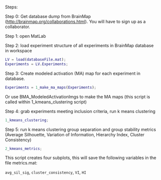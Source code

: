 Steps:

Step 0: Get database dump from BrainMap (http://brainmap.org/collaborations.html). You will have to sign up as a collaborator.

Step 1: open MatLab

Step 2: load experiment structure of all experiments in BrainMap database in workspace
```Matlab
LV = load(databaseFile.mat);
Experiments = LV.Experiments;
```

Step 3: Create modeled activation (MA) map for each experiment in database.
```Matlab
Experiments = 1_make_ma_maps(Experiments);
```
Or use BMA_ModeledActivationImgs to make the MA maps (this script is called within 1_kmeans_clustering script)

Step 4: grab experiments meeting inclusion criteria, run k means clustering
```Matlab
1_kmeans_clustering;
```

Step 5: run k means clustering group separation and group stability metrics (Average Silhouette, Variation of Information, Hierarchy Index, Cluster Consistency)
```Matlab
2_kmeans_metrics;
```
This script creates four subplots, this will save the following variables in the file metrics.mat:

`avg_sil_sig`, `cluster_consistency`, `VI`, `HI` 
